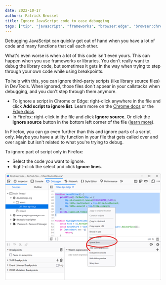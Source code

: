 ```yaml
---
date: 2022-10-17
authors: Patrick Brosset
title: Ignore JavaScript code to ease debugging
tags: ["tip", "javascript", "frameworks", "browser:edge", "browser:chrome", "browser:firefox"]
---
```

Debugging JavaScript can quickly get out of hand when you have a lot of code and many functions that call each other.

What's even worse is when a lot of this code isn't even yours. This can happen when you use frameworks or libraries. You don't really want to debug the library code, but sometimes it gets in the way when trying to step through your own code while using breakpoints.

To help with this, you can ignore third-party scripts (like library source files) in DevTools. When ignored, those files don't appear in your callstacks when debugging, and you don't step through them anymore.

* To ignore a script in Chrome or Edge: right-click anywhere in the file and click **Add script to ignore list**. Learn more on the [Chrome docs](https://developer.chrome.com/docs/devtools/javascript/reference/#ignore-list) or the [Edge docs](https://learn.microsoft.com/microsoft-edge/devtools-guide-chromium/javascript/reference#ignore-a-script-or-pattern-of-scripts).
* In Firefox: right-click in the file and click **Ignore source**. Or click the **Ignore source** button in the bottom left corner of the file ([learn more](https://firefox-source-docs.mozilla.org/devtools-user/debugger/how_to/ignore_a_source/index.html)).

In Firefox, you can go even further than this and ignore parts of a script only. Maybe you have a utility function in your file that gets called over and over again but isn't related to what you're trying to debug.

To ignore part of script only in Firefox:

* Select the code you want to ignore.
* Right-click the select and click **Ignore lines**.

![Firefox ignore line contextual menu option, displayed on a few lines of selected JavaScript code.](../../assets/img/ignore-scripts.png)
